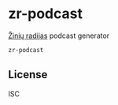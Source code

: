 # zr-podcast
[Žinių radijas](http://www.ziniuradijas.lt) podcast generator

```bash
zr-podcast
```

## License
ISC
